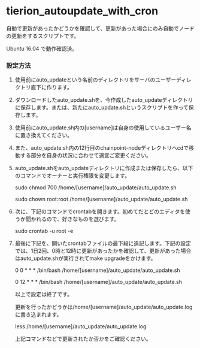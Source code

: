 # tierion_autoupdate_with_cron

自動で更新があったかどうかを確認して、更新があった場合にのみ自動でノードの更新をするスクリプトです。

Ubuntu 16.04 で動作確認済。

### 設定方法
  
1. 使用前にauto_updateという名前のディレクトリをサーバのユーザーディレクトリ直下に作ります。  
  
  
2. ダウンロードしたauto_update.shを、今作成したauto_updateディレクトリに保存します。または、新たにauto_update.shというスクリプトを作って保存します。  
  
  
3. 使用前にauto_update.sh内の[username]は自身の使用しているユーザー名に置き換えてください。  
  
  
4. また、auto_update.sh内の12行目のchainpoint-nodeディレクトリへcdで移動する部分を自身の状況に合わせて適宜ご変更ください。  
  
  
5. auto_update.shをauto_updateディレクトリに作成または保存したら、以下のコマンドでオーナーと実行権限を変更します。  
  
  
    sudo chmod 700 /home/[username]/auto_update/auto_update.sh  
  
    sudo chown root:root /home/[username]/auto_update/auto_update.sh
  

6. 次に、下記のコマンドでcrontabを開きます。初めてだとどのエディタを使うか聞かれるので、好きなものを選びます。  
  

    sudo crontab -u root -e

7. 最後に下記を、開いたcrontabファイルの最下段に追記します。下記の設定では、1日2回、0時と12時に更新があったかを確認して、更新があった場合はauto_update.shが実行されてmake upgradeをかけます。  
  

    0 0 * * * /bin/bash /home/[username]/auto_update/auto_update.sh

    0 12 * * * /bin/bash /home/[username]/auto_update/auto_update.sh
  
  
   以上で設定は終了です。

   更新を行ったかどうかは/home/[username]/auto_update/auto_update.logに書き込まれます。

    less /home/[username]/auto_update/auto_update.log

   上記コマンドなどで更新されたか否かをご確認ください。


